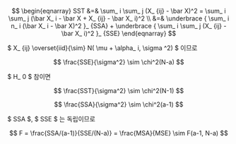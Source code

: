 $$ \begin{eqnarray}
SST &=& \sum_ i \sum_ j (X_ {ij} - \bar X)^2 = \sum_ i \sum_ j (\bar X_ i - \bar X + X_ {ij} - \bar X_ i)^2
\\ &=&
\underbrace { \sum_ i n_ i (\bar X_ i - \bar X)^2 }_ {SSA} + \underbrace { \sum_ i \sum_ j (X_ {ij} - \bar X_ i)^2 }_ {SSE}
\end{eqnarray} $$

$ X_ {ij} \overset{iid}{\sim} N( \mu + \alpha_ i, \sigma ^2) $ 이므로

$$ \frac{SSE}{\sigma^2} \sim \chi^2(N-a) $$

$ H_ 0 $ 참이면

$$ \frac{SST}{\sigma^2} \sim \chi^2(N-1) $$

$$ \frac{SSA}{\sigma^2} \sim \chi^2(a-1) $$

$ SSA $, $ SSE $ 는 독립이므로

$$ F = \frac{SSA/(a-1)}{SSE/(N-a)} = \frac{MSA}{MSE} \sim F(a-1, N-a) $$